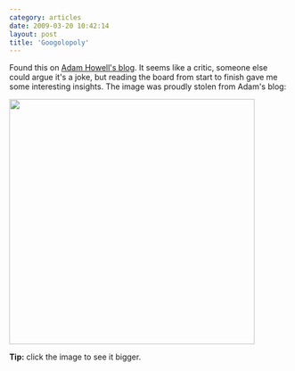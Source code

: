 ```yaml
---
category: articles
date: 2009-03-20 10:42:14
layout: post
title: 'Googolopoly'
---
```


<p>Found this on <a href="http://adamhowell.org/2008/04/18/googolopoly/">Adam Howell's blog</a>. It seems like a critic, someone else could argue it's a joke, but reading the board from start to finish gave me some interesting insights. The image was proudly stolen from Adam's blog:</p>

<a href="https://joaobordalo.com/images/static/blog/googolopoly.gif"><img width="440"  src="https://joaobordalo.com/images/static/blog/googolopoly.gif"></a>

<p><strong>Tip:</strong> click the image to see it bigger.</p>
